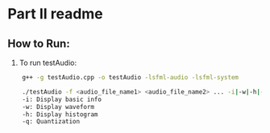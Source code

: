 # Part II readme

## How to Run: 

1. To run testAudio:
```bash
    g++ -g testAudio.cpp -o testAudio -lsfml-audio -lsfml-system

    ./testAudio -f <audio_file_name1> <audio_file_name2> ... -i|-w|-h|-q <bits>
    -i: Display basic info
    -w: Display waveform
    -h: Display histogram
    -q: Quantization
   ```

